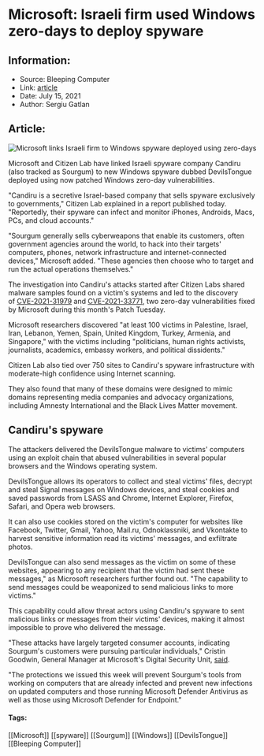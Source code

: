 # Microsoft: Israeli firm used Windows zero-days to deploy spyware
### 

## Information:
+ Source: Bleeping Computer
+ Link: [article](https://www.bleepingcomputer.com/news/security/microsoft-israeli-firm-used-windows-zero-days-to-deploy-spyware/)
+ Date: July 15, 2021
+ Author: Sergiu Gatlan


## Article:
![Microsoft links Israeli firm to Windows spyware deployed using zero-days](https://www.bleepstatic.com/content/hl-images/2020/12/03/Stalker.jpg)


Microsoft and Citizen Lab have linked Israeli spyware company Candiru (also tracked as Sourgum) to new Windows spyware dubbed DevilsTongue deployed using now patched Windows zero-day vulnerabilities.


"Candiru is a secretive Israel-based company that sells spyware exclusively to governments," Citizen Lab explained in a report published today. "Reportedly, their spyware can infect and monitor iPhones, Androids, Macs, PCs, and cloud accounts."



"Sourgum generally sells cyberweapons that enable its customers, often government agencies around the world, to hack into their targets' computers, phones, network infrastructure and internet-connected devices," Microsoft added. "These agencies then choose who to target and run the actual operations themselves."


The investigation into Candiru's attacks started after Citizen Labs shared malware samples found on a victim's systems and led to the discovery of [CVE-2021-31979](https://msrc.microsoft.com/update-guide/en-US/vulnerability/CVE-2021-31979) and [CVE-2021-33771](https://msrc.microsoft.com/update-guide/en-US/vulnerability/CVE-2021-33771), two zero-day vulnerabilities fixed by Microsoft during this month's Patch Tuesday.


Microsoft researchers discovered "at least 100 victims in Palestine, Israel, Iran, Lebanon, Yemen, Spain, United Kingdom, Turkey, Armenia, and Singapore," with the victims including "politicians, human rights activists, journalists, academics, embassy workers, and political dissidents."


Citizen Lab also tied over 750 sites to Candiru's spyware infrastructure with moderate-high confidence using Internet scanning.


They also found that many of these domains were designed to mimic domains representing media companies and advocacy organizations, including Amnesty International and the Black Lives Matter movement.


Candiru's spyware
-----------------


The attackers delivered the DevilsTongue malware to victims' computers using an exploit chain that abused vulnerabilities in several popular browsers and the Windows operating system.


DevilsTongue allows its operators to collect and steal victims' files, decrypt and steal Signal messages on Windows devices, and steal cookies and saved passwords from LSASS and Chrome, Internet Explorer, Firefox, Safari, and Opera web browsers. 


It can also use cookies stored on the victim's computer for websites like Facebook, Twitter, Gmail, Yahoo, Mail.ru, Odnoklassniki, and Vkontakte to harvest sensitive information read its victims' messages, and exfiltrate photos.


DevilsTongue can also send messages as the victim on some of these websites, appearing to any recipient that the victim had sent these messages," as Microsoft researchers further found out. "The capability to send messages could be weaponized to send malicious links to more victims."


This capability could allow threat actors using Candiru's spyware to sent malicious links or messages from their victims' devices, making it almost impossible to prove who delivered the message.


"These attacks have largely targeted consumer accounts, indicating Sourgum's customers were pursuing particular individuals," Cristin Goodwin, General Manager at Microsoft's Digital Security Unit, [said](https://blogs.microsoft.com/on-the-issues/2021/07/15/cyberweapons-cybersecurity-sourgum-malware/).


"The protections we issued this week will prevent Sourgum's tools from working on computers that are already infected and prevent new infections on updated computers and those running Microsoft Defender Antivirus as well as those using Microsoft Defender for Endpoint."




#### Tags:
[[Microsoft]] [[spyware]] [[Sourgum]] [[Windows]] [[DevilsTongue]] [[Bleeping Computer]]

